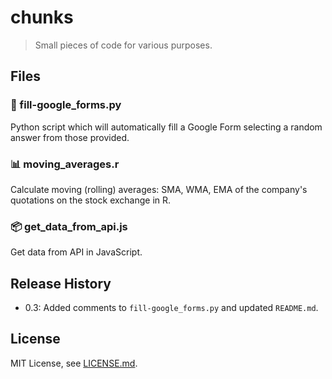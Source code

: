 # chunks

>Small pieces of code for various purposes.

## Files

### 🤖 fill-google_forms.py 

Python script which will automatically fill a Google Form selecting a random answer from those provided. 

### 📊 moving_averages.r

Calculate moving (rolling) averages: SMA, WMA, EMA of the company's quotations on the stock exchange in R. 

### 📦 get_data_from_api.js

Get data from API in JavaScript.

## Release History

- 0.3: Added comments to `fill-google_forms.py` and updated `README.md`.

## License

MIT License, see [LICENSE.md](https://github.com/vardecab/chunks/blob/master/LICENSE).